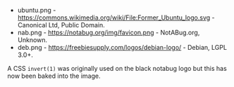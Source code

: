 * ubuntu.png - https://commons.wikimedia.org/wiki/File:Former_Ubuntu_logo.svg - Canonical Ltd, Public Domain.
* nab.png - https://notabug.org/img/favicon.png - NotABug.org, Unknown.
* deb.png - https://freebiesupply.com/logos/debian-logo/ - Debian, LGPL 3.0+.

A CSS `invert(1)` was originally used on the black notabug logo but this has now been baked into the image.